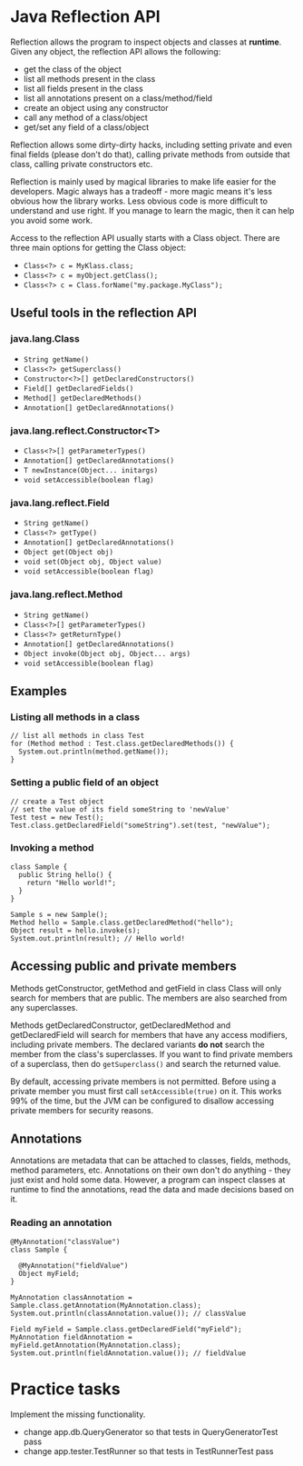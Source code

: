 # Java Reflection API

Reflection allows the program to inspect objects and classes at **runtime**.
Given any object, the reflection API allows the following:

 * get the class of the object
 * list all methods present in the class
 * list all fields present in the class
 * list all annotations present on a class/method/field
 * create an object using any constructor
 * call any method of a class/object
 * get/set any field of a class/object

Reflection allows some dirty-dirty hacks, including setting private
and even final fields (please don't do that), calling private methods
from outside that class, calling private constructors etc.

Reflection is mainly used by magical libraries to make life easier for the developers.
Magic always has a tradeoff - more magic means it's less obvious how the library works.
Less obvious code is more difficult to understand and use right. If you manage to
learn the magic, then it can help you avoid some work.

Access to the reflection API usually starts with a Class object.
There are three main options for getting the Class object:

 * `Class<?> c = MyKlass.class;`
 * `Class<?> c = myObject.getClass();`
 * `Class<?> c = Class.forName("my.package.MyClass");`

## Useful tools in the reflection API

### java.lang.Class

 * `String getName()`
 * `Class<?> getSuperclass()`
 * `Constructor<?>[] getDeclaredConstructors()`
 * `Field[] getDeclaredFields()`
 * `Method[] getDeclaredMethods()`
 * `Annotation[] getDeclaredAnnotations()`

### java.lang.reflect.Constructor\<T\>

 * `Class<?>[] getParameterTypes()`
 * `Annotation[] getDeclaredAnnotations()`
 * `T newInstance(Object... initargs)`
 * `void setAccessible(boolean flag)`

### java.lang.reflect.Field

 * `String getName()`
 * `Class<?> getType()`
 * `Annotation[] getDeclaredAnnotations()`
 * `Object get(Object obj)`
 * `void set(Object obj, Object value)`
 * `void setAccessible(boolean flag)`

### java.lang.reflect.Method

 * `String getName()`
 * `Class<?>[] getParameterTypes()`
 * `Class<?> getReturnType()`
 * `Annotation[] getDeclaredAnnotations()`
 * `Object invoke(Object obj, Object... args)`
 * `void setAccessible(boolean flag)`

## Examples

### Listing all methods in a class
```
// list all methods in class Test
for (Method method : Test.class.getDeclaredMethods()) {
  System.out.println(method.getName());
}
```

### Setting a public field of an object
```
// create a Test object
// set the value of its field someString to 'newValue'
Test test = new Test();
Test.class.getDeclaredField("someString").set(test, "newValue");
```

### Invoking a method
```
class Sample {
  public String hello() {
    return "Hello world!";
  }
}

Sample s = new Sample();
Method hello = Sample.class.getDeclaredMethod("hello");
Object result = hello.invoke(s);
System.out.println(result); // Hello world!
```

## Accessing public and private members

Methods getConstructor, getMethod and getField in class Class will only search for
members that are public. The members are also searched from any superclasses.

Methods getDeclaredConstructor, getDeclaredMethod and getDeclaredField will search
for members that have any access modifiers, including private members. The declared
variants **do not** search the member from the class's superclasses. If you want
to find private members of a superclass, then do `getSuperclass()` and search the
returned value.

By default, accessing private members is not permitted. Before using a private member
you must first call `setAccessible(true)` on it. This works 99% of the time, but
the JVM can be configured to disallow accessing private members for security reasons.

## Annotations

Annotations are metadata that can be attached to classes, fields, methods, method parameters, etc.
Annotations on their own don't do anything - they just exist and hold some data.
However, a program can inspect classes at runtime to find the annotations, read the data and made decisions based on it.

### Reading an annotation
```
@MyAnnotation("classValue")
class Sample {

  @MyAnnotation("fieldValue")
  Object myField;
}

MyAnnotation classAnnotation = Sample.class.getAnnotation(MyAnnotation.class);
System.out.println(classAnnotation.value()); // classValue

Field myField = Sample.class.getDeclaredField("myField");
MyAnnotation fieldAnnotation = myField.getAnnotation(MyAnnotation.class);
System.out.println(fieldAnnotation.value()); // fieldValue
```

# Practice tasks

Implement the missing functionality.

 * change app.db.QueryGenerator so that tests in QueryGeneratorTest pass
 * change app.tester.TestRunner so that tests in TestRunnerTest pass
